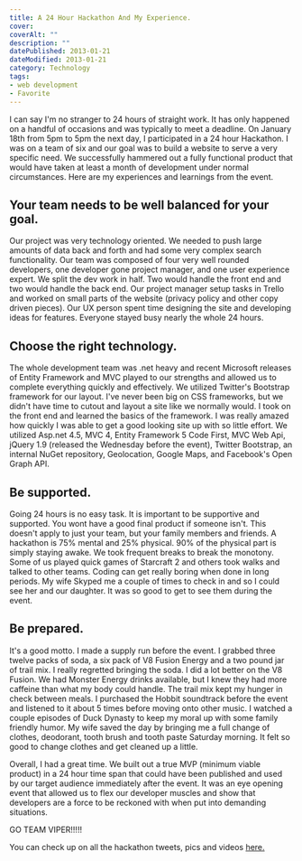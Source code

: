 ```yaml
---
title: A 24 Hour Hackathon And My Experience.
cover: 
coverAlt: ""
description: ""
datePublished: 2013-01-21  
dateModified: 2013-01-21 
category: Technology
tags:
- web development
- Favorite
---
```


I can say I'm no stranger to 24 hours of straight work. It has only happened on a handful of occasions and was typically to meet a deadline. On January 18th from 5pm to 5pm the next day, I participated in a 24 hour Hackathon. I was on a team of six and our goal was to build a website to serve a very specific need. We successfully hammered out a fully functional product that would have taken at least a month of development under normal circumstances. Here are my experiences and learnings from the event.
<!-- more -->


## Your team needs to be well balanced for your goal.


Our project was very technology oriented. We needed to push large amounts of data back and forth and had some very complex search functionality. Our team was composed of four very well rounded developers, one developer gone project manager, and one user experience expert. We split the dev work in half. Two would handle the front end and two would handle the back end. Our project manager setup tasks in Trello and worked on small parts of the website (privacy policy and other copy driven pieces). Our UX person spent time designing the site and developing ideas for features. Everyone stayed busy nearly the whole 24 hours.


## Choose the right technology.


The whole development team was .net heavy and recent Microsoft releases of Entity Framework and MVC played to our strengths and allowed us to complete everything quickly and effectively. We utilized Twitter's Bootstrap framework for our layout. I've never been big on CSS frameworks, but we didn't have time to cutout and layout a site like we normally would. I took on the front end and learned the basics of the framework. I was really amazed how quickly I was able to get a good looking site up with so little effort.  We utilized Asp.net 4.5, MVC 4, Entity Framework 5 Code First, MVC Web Api, jQuery 1.9 (released the Wednesday before the event), Twitter Bootstrap, an internal NuGet repository, Geolocation, Google Maps, and Facebook's Open Graph API.


## Be supported.


Going 24 hours is no easy task. It is important to be supportive and supported. You wont have a good final product if someone isn't. This doesn't apply to just your team, but your family members and friends. A hackathon is 75% mental and 25% physical. 90% of the physical part is simply staying awake. We took frequent breaks to break the monotony. Some of us played quick games of Starcraft 2 and others took walks and talked to other teams. Coding can get really boring when done in long periods.  My wife Skyped me a couple of times to check in and so I could see her and our daughter.  It was so good to get to see them during the event.  


## Be prepared.


It's a good motto. I made a supply run before the event. I grabbed three twelve packs of soda, a six pack of V8 Fusion Energy and a two pound jar of trail mix.  I really regretted bringing the soda. I did a lot better on the V8 Fusion.  We had Monster Energy drinks available, but I knew they had more caffeine than what my body could handle.  The trail mix kept my hunger in check between meals. I purchased the Hobbit soundtrack before the event and listened to it about 5 times before moving onto other music.  I watched a couple episodes of Duck Dynasty to keep my moral up with some family friendly humor.  My wife saved the day by bringing me a full change of clothes, deodorant, tooth brush and tooth paste Saturday morning. It felt so good to change clothes and get cleaned up a little.

Overall, I had a great time.  We built out a true MVP (minimum viable product) in a 24 hour time span that could have been published and used by our target audience immediately after the event.  It was an eye opening event that allowed us to flex our developer muscles and show that developers are a force to be reckoned with when put into demanding situations.  

GO TEAM VIPER!!!!!

You can check up on all the hackathon tweets, pics and videos [here.](http://storify.com/kariwethington/rockfishhackathon2013)
